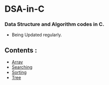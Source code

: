 # DSA-in-C
<h3>Data Structure and Algorithm codes in C.</h3>

* Being Updated regularly.

## Contents :

* [Array](https://github.com/Ankushdas178/DSA-in-C/tree/main/Array)
* [Searching](https://github.com/Ankushdas178/DSA-in-C/tree/main/Searching)
* [Sorting](https://github.com/Ankushdas178/DSA-in-C/tree/main/Sorting)
* [Tree](https://github.com/Ankushdas178/DSA-in-C/tree/main/Tree)
